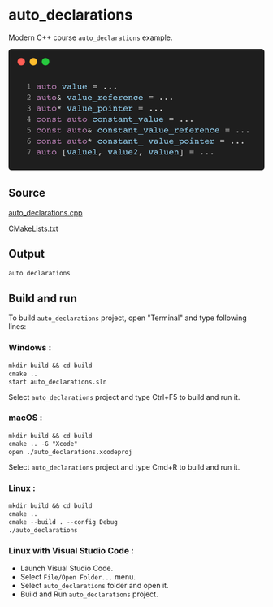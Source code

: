 # auto_declarations

Modern C++ course `auto_declarations` example.

![auto_declarations](../../../../docs/pictures/language_basics/auto_declarations.png)

## Source

[auto_declarations.cpp](auto_declarations.cpp)

[CMakeLists.txt](CMakeLists.txt)

## Output

```
auto declarations
```

## Build and run

To build `auto_declarations` project, open "Terminal" and type following lines:

### Windows :

``` shell
mkdir build && cd build
cmake .. 
start auto_declarations.sln
```

Select `auto_declarations` project and type Ctrl+F5 to build and run it.

### macOS :

``` shell
mkdir build && cd build
cmake .. -G "Xcode"
open ./auto_declarations.xcodeproj
```

Select `auto_declarations` project and type Cmd+R to build and run it.

### Linux :

``` shell
mkdir build && cd build
cmake .. 
cmake --build . --config Debug
./auto_declarations
```

### Linux with Visual Studio Code :

* Launch Visual Studio Code.
* Select `File/Open Folder...` menu.
* Select `auto_declarations` folder and open it.
* Build and Run `auto_declarations` project.
